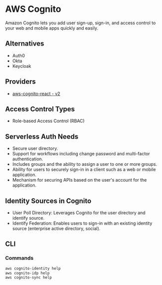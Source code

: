 # AWS Cognito

Amazon Cognito lets you add user sign-up, sign-in, and access control to your web and mobile apps quickly and easily.

<!--
Cognito -> API Gateway -> Backend (Lambda REST API)

acessar cognito, ver usuário, email verificado
acessar api gateway, ver autorização, ver em autorizadores, acessar recursos, autorização, ações implantar api
acessar lambda, ver código lambda

Cognito User Pool

AWS IAM authorizer
Lambda request and token authorizers
Cognito user pools authorizers

https://github.com/aws-samples/aws-amplify-ecommerce

API Gateway

https://docs.aws.amazon.com/cognito/latest/developerguide/external-identity-providers.html
https://docs.aws.amazon.com/cognito/latest/developerguide/cognito-identity.html

https://pydio.com/en/docs/kb/identity-management/using-aws-cognito-identity-provider


https://www.youtube.com/watch?v=oKjyRjkNj18
https://www.youtube.com/watch?v=0LlXaj8sHuQ
https://www.youtube.com/watch?v=fs9HfYbWjXQ
https://www.youtube.com/watch?v=9BWezRlOjmA
https://www.youtube.com/watch?v=0dVL70Ayq5I
https://www.youtube.com/watch?v=48maKOJiaSo
https://www.youtube.com/watch?v=IiWyPb389UU
https://www.youtube.com/watch?v=k972AcbeYS8
https://www.youtube.com/watch?v=oFSU6rhFETk
https://www.youtube.com/watch?v=o7OHogUcRmI
-->

## Alternatives

- Auth0
- Okta
- Keycloak

## Providers

- [aws-cognito-react - v2](https://github.com/dbroadhurst/aws-cognito-react)

## Access Control Types

- Role-based Access Control (RBAC)

## Serverless Auth Needs

- Secure user directory.
- Support for workflows including change password and multi-factor authentication.
- Includes groups and the ability to assign a user to one or more groups.
- Ability for users to securely sign-in in a client such as a web or mobile application.
- Mechanism for securing APIs based on the user's account for the application.

## Identity Sources in Cognito

- User Poll Directory: Leverages Cognito for the user directory and identify source.
- Identify Federation: Enables users to sign-in with an existing identity source (enterprise active directory, social).

## CLI

### Commands

```sh
aws cognito-identity help
aws cognito-idp help
aws cognito-sync help
```
